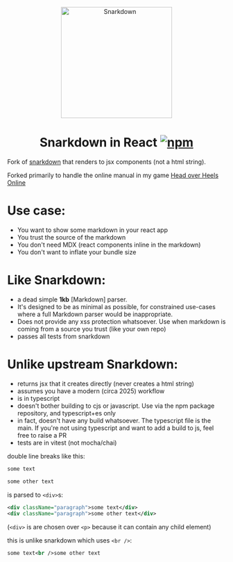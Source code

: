 <p align="center">
  <img src="https://cdn.jsdelivr.net/emojione/assets/svg/1f63c.svg" width="256" height="256" alt="Snarkdown">
</p>
<h1 align="center">
  Snarkdown in React
  <a href="https://www.npmjs.org/package/snarkdown-in-react">
    <img src="https://img.shields.io/npm/v/snarkdown-in-react.svg?style=flat" alt="npm">
  </a>
</h1>

Fork of [snarkdown](https://github.com/developit/snarkdown) that renders to jsx components
(not a html string).

Forked primarily to handle the online manual in my game [Head over Heels Online](https://blockstack.ing)

# Use case:
* You want to show some markdown in your react app
* You trust the source of the markdown
* You don't need MDX (react components inline in the markdown)
* You don't want to inflate your bundle size

# Like Snarkdown:

* a dead simple **1kb** [Markdown] parser.
* It's designed to be as minimal as possible, for constrained use-cases where a full Markdown parser would be inappropriate.
* Does not provide any xss protection whatsoever. Use when markdown is coming from a source you trust (like your own repo)
* passes all tests from snarkdown

# Unlike upstream Snarkdown:

* returns jsx that it creates directly (never creates a html string)
* assumes you have a modern (circa 2025) workflow
* is in typescript
* doesn't bother building to cjs or javascript. Use via the npm package repository, and typescript+es only
* in fact, doesn't have any build whatsoever. The typescript file is the main. If you're not using typescript and want to add a build to js, feel free to raise a PR
* tests are in vitest (not mocha/chai)

double line breaks like this:
```markdown
some text

some other text
```

is parsed to `<div>`s:
```xml
<div className="paragraph">some text</div>
<div className="paragraph">some other text</div>
```
(`<div>` is are chosen over `<p>` because it can contain any child element)

this is unlike snarkdown which uses `<br />`:
```xml
some text<br />some other text
```


